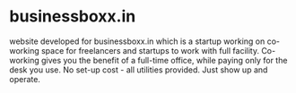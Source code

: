 # businessboxx.in
website developed for businessboxx.in which is a startup working on co-working space for freelancers and startups to work with full facility. Co-working gives you the benefit of a full-time office, while paying only for the desk you use. No set-up cost - all utilities provided. Just show up and operate.
